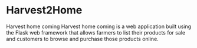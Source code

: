 # Harvest2Home
Harvest home coming Harvest home coming is a web application built using the Flask web framework that allows farmers to list their products for sale and customers to browse and purchase those products online.
